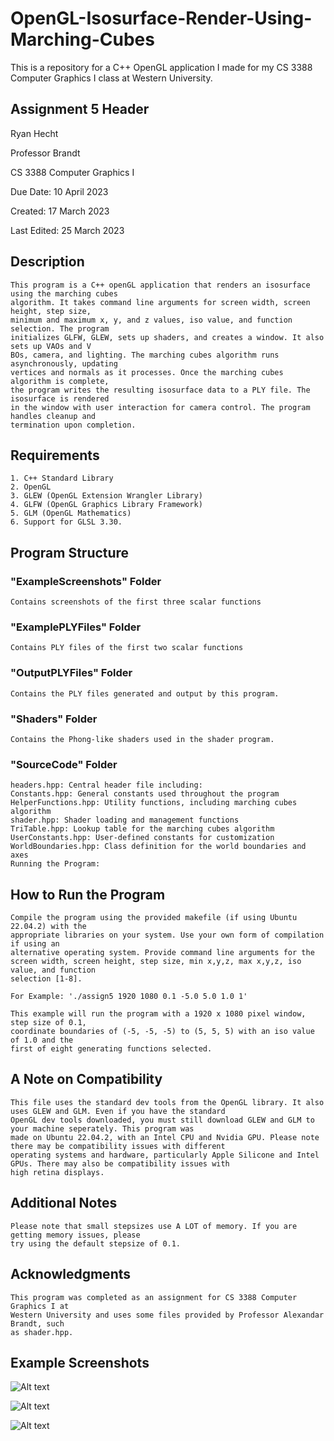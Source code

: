 # OpenGL-Isosurface-Render-Using-Marching-Cubes
This is a repository for a C++ OpenGL application I made for my CS 3388 Computer Graphics I class at Western University.

## Assignment 5 Header

Ryan Hecht

Professor Brandt

CS 3388 Computer Graphics I

Due Date: 10 April 2023

Created: 17 March 2023

Last Edited: 25 March 2023

## Description

    This program is a C++ openGL application that renders an isosurface using the marching cubes 
    algorithm. It takes command line arguments for screen width, screen height, step size, 
    minimum and maximum x, y, and z values, iso value, and function selection. The program 
    initializes GLFW, GLEW, sets up shaders, and creates a window. It also sets up VAOs and V
    BOs, camera, and lighting. The marching cubes algorithm runs asynchronously, updating 
    vertices and normals as it processes. Once the marching cubes algorithm is complete, 
    the program writes the resulting isosurface data to a PLY file. The isosurface is rendered 
    in the window with user interaction for camera control. The program handles cleanup and 
    termination upon completion.

## Requirements

    1. C++ Standard Library
    2. OpenGL
    3. GLEW (OpenGL Extension Wrangler Library)
    4. GLFW (OpenGL Graphics Library Framework)
    5. GLM (OpenGL Mathematics)
    6. Support for GLSL 3.30.

## Program Structure

### "ExampleScreenshots" Folder
    Contains screenshots of the first three scalar functions

### "ExamplePLYFiles" Folder
    Contains PLY files of the first two scalar functions

### "OutputPLYFiles" Folder
    Contains the PLY files generated and output by this program.

### "Shaders" Folder
    Contains the Phong-like shaders used in the shader program.

### "SourceCode" Folder
    headers.hpp: Central header file including:
    Constants.hpp: General constants used throughout the program
    HelperFunctions.hpp: Utility functions, including marching cubes algorithm
    shader.hpp: Shader loading and management functions
    TriTable.hpp: Lookup table for the marching cubes algorithm
    UserConstants.hpp: User-defined constants for customization
    WorldBoundaries.hpp: Class definition for the world boundaries and axes
    Running the Program:

## How to Run the Program

    Compile the program using the provided makefile (if using Ubuntu 22.04.2) with the 
    appropriate libraries on your system. Use your own form of compilation if using an
    alternative operating system. Provide command line arguments for the
    screen width, screen height, step size, min x,y,z, max x,y,z, iso value, and function 
    selection [1-8].

    For Example: './assign5 1920 1080 0.1 -5.0 5.0 1.0 1'

    This example will run the program with a 1920 x 1080 pixel window, step size of 0.1, 
    coordinate boundaries of (-5, -5, -5) to (5, 5, 5) with an iso value of 1.0 and the 
    first of eight generating functions selected.

## A Note on Compatibility

    This file uses the standard dev tools from the OpenGL library. It also uses GLEW and GLM. Even if you have the standard
    OpenGL dev tools downloaded, you must still download GLEW and GLM to your machine seperately. This program was
    made on Ubuntu 22.04.2, with an Intel CPU and Nvidia GPU. Please note there may be compatibility issues with different
    operating systems and hardware, particularly Apple Silicone and Intel GPUs. There may also be compatibility issues with
    high retina displays.

## Additional Notes

    Please note that small stepsizes use A LOT of memory. If you are getting memory issues, please
    try using the default stepsize of 0.1.

## Acknowledgments
    
    This program was completed as an assignment for CS 3388 Computer Graphics I at 
    Western University and uses some files provided by Professor Alexandar Brandt, such
    as shader.hpp.

## Example Screenshots
![Alt text](/ExampleScreenshots/scalar1.png?raw=true "Scalar Function 1")

![Alt text](/ExampleScreenshots/scalar2.png?raw=true "Scalar Function 2")

![Alt text](/ExampleScreenshots/scalar3.png?raw=true "Scalar Function 3")

